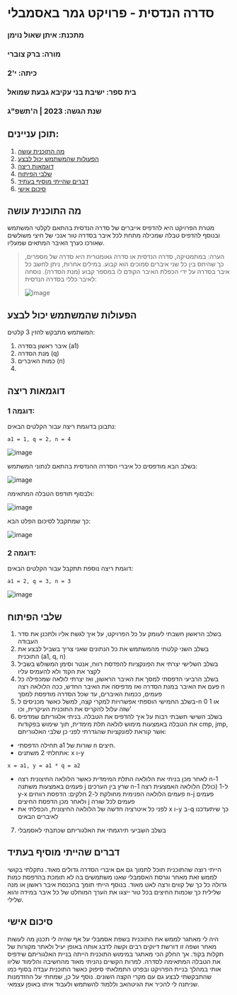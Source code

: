 # סדרה הנדסית - פרויקט גמר באסמבלי
### מתכנת: איתן שאול נוימן
### מורה: ברק צוברי
### כיתה: י'2
### בית ספר: ישיבת בני עקיבא גבעת שמואל
### שנת הגשה: 2023 | ה'תשפ"ג

## תוכן עניינים:
1. [מה התוכנית עושה](#מה-התוכנית-עושה)
2. [הפעולות שהמשתמש יכול לבצע](#הפעולות-שהמשתמש-יכול-לבצע)
3. [דוגמאות ריצה](#דוגמאות-ריצה)
4. [שלבי הפיתוח](#שלבי-הפיתוח)
5. [דברים שהייתי מוסיף בעתיד](#דברים-שהייתי-מוסיף-בעתיד)
6. [סיכום אישי](#סיכום-אישי)


## מה התוכנית עושה

מטרת הפרויקט היא להדפיס אייברים של סדרה הנדסית בהתאם לקלטי המשתמש ובנוסף להדפיס טבלה שמכילה מתחת לכל איבר בסדרה טור אנכי של חיצי משולשים שאורכו כערך האיבר המתאים שמעליו.
> הערה: במתמטיקה, סדרה הנדסית או סדרה גאומטרית היא סדרה של מספרים, כך שהיחס בין כל שני איברים סמוכים הוא קבוע. 
> במילים אחרות, ניתן לחשב כל איבר בסדרה על ידי הכפלת האיבר הקודם לו במספר קבוע (מנת הסדרה).
> נוסחה לאיבר כללי בסדרה הנדסית:
>
>  ![image](https://github.com/baraksu/GeometricSeries/assets/126795369/89bb8413-6fad-4403-99e1-c3a708c811f1)
> 




## הפעולות שהמשתמש יכול לבצע

המשתמש מתבקש להזין 3 קלטים:
1. איבר ראשון בסדרה (a1)
2. מנת הסדרה (q)
3. כמות האיברים (n)
4. 
## דוגמאות ריצה
### דוגמה 1:
נתבונן בדוגמת ריצה עבור הקלטים הבאים:

```
a1 = 1, q = 2, n = 4
```

![image](https://github.com/baraksu/GeometricSeries/assets/126795369/7774ce69-9592-4804-8441-90acbefac4f3)

בשלב הבא מודפסים כל איברי הסדרה ההנדסית בהתאם לנתוני המשתמש:

![image](https://github.com/baraksu/GeometricSeries/assets/126795369/a2227edb-cca9-4be1-88ed-7cc0f39de251)

ולבסוף תודפס הטבלה המתאימה:

![image](https://github.com/baraksu/GeometricSeries/assets/126795369/ce0ac666-b12f-426d-84f6-543e6e4a1036)

כך שמתקבל לסיכום הפלט הבא:

![image](https://github.com/baraksu/GeometricSeries/assets/126795369/b18fa3af-1953-49c1-ac8e-4b314b904e60)

### דוגמה 2:
דוגמת ריצה נוספת תתקבל עבור הקלטים הבאים:
```
a1 = 2, q = 3, n = 3
```

![image](https://github.com/baraksu/GeometricSeries/assets/126795369/8ff2585f-85f7-4c1f-9170-c58abe9015b0)

## שלבי הפיתוח


1. בשלב הראשון חשבתי לעומק על כל הפרויקט, על איך לגשת אליו ולתכנן את סדר העבודה
2. בשלב השני קלטתי מהמשתמש את כל הנתונים שאני צריך בשביל לבצע את התוכנית (a1, q, n)
3. בשלב השלישי יצרתי את הפונקציות להפדסת רווח, אנטר וסימן המשולש בשביל לקצר את הקוד ולא להעמיס עליו
4. בשלב הרביעי הדפסתי למסך את האיבר הראשון, ואז יצרתי לולאה שמכפילה כל פעם את האיבר במנת הסדרה ואז מדפיסה את האיבר החדש, ככה הלולאה רצה n פעמים, ככמות האיברים, עד שכל הסדרה מודפסת למסך
5. בשלב החמישי הוספתי אפשרויות למקרי קצה, למשל כאשר מכניסים ל-n 0 או 1 שזה עלול להקריס את התוכנית העיקרית, וכו'
6. בשלב השישי חשבתי רבות על איך להדפיס את הטבלה. בניתי אלגוריתם שמדפיס את הטבלה באמצעות מימוש לולאה תלת מימדית, תוך שימוש בפקודות cmp, jmp, אשר קוראת לפונקציות שהגדרתי לפני כן
שלבי האלגוריתם:
* תחילה הדפסתי a1 שורות של n חיצים.
* אתחלתי 2 משתנים: x ו-y
```
x = a1, y = a1 * q = a2
```
* לאחר מכן בניתי את הלולאה התלת המימדית כאשר הלולאה החיצונית רצה n-1 פעמים באמצעות משתנה j שרץ בין הערכים n-1 ל-1 (כולל)
  הלולאה האמצעית רצה y-x פעמים
  הלולאה הפנימית מחולקת ל-2 חלקים: הדפסת רווחים n-j פעמים ולאחר מכן הדפסת החיצים j פעמים לכל שורה
* לפני כל איטרציה חדשה של הלולאה החיצונית, הכפלתי את x ו-y ב-q כך שיתעדכנו לאיברים הבאים 
7. בשלב השביעי תירגמתי את האלגוריתם שכתבתי לאסמבלי

## דברים שהייתי מוסיף בעתיד
הייתי רוצה שהתוכנית תוכל לתמוך גם אם איברי הסדרה גדולים מאוד. נתקלתי בקושי לממש זאת מאחר וגרסת האסמבלי שאנו משתמשים בה לא תומכת בהדפסת כמות גדולה כל כך של קווים ורצה לאט מאוד.
בנוסף הייתי תומך בהכנסת איבר ראשון או מנה שלילית כך שכמות החיצים בכל טור ייצגו את הערך המוחלט של כל איבר במידה והוא שלילי.

## סיכום אישי
היה לי מאתגר לממש את התוכנית בשפת אסמבלי על אף שהיה לי תכנון מה לעשות מאחר ושפה זו דורשת דיוקים רבים וקשה לדבג אותה באופן יעיל ולאתר מקורות של תקלות בקוד.
אך החלק הכי מאתגר במימוש התוכנית הייתה בניית האלגוריתם שידפיס את הטבלה המתאימה לסדרה.
למרות הקשיים נהניתי מאוד מהחשיבה והלימוד שליוו אותי במהלך בניית הפרויקט ובפרט התמלאתי סיפוק כאשר התוכנית עבדה בסוף כמו שהתבקשתי לבצע גם עם מקרי הקצה השונים.
נוסף על כן, שמחתי על ההזדמנות שניתנה לי להכיר את הגיטהאב וללמוד להשתמש ולעבוד איתו באופן עצמאי. 











